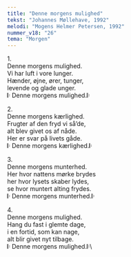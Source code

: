 ```yaml
---
title: "Denne morgens mulighed"
tekst: "Johannes Møllehave, 1992"
melodi: "Mogens Helmer Petersen, 1992"
nummer_v18: "26"
tema: "Morgen"
---
```

1\.\
Denne morgens mulighed.\
Vi har luft i vore lunger.\
Hænder, øjne, ører, tunger,\
levende og glade unger.\
𝄆 Denne morgens mulighed.𝄆

2\.\
Denne morgens kærlighed.\
Frugter af den fryd vi så’de,\
alt blev givet os af nåde.\
Her er svar på livets gåde.\
𝄆 Denne morgens kærlighed.𝄆

3\.\
Denne morgens munterhed.\
Her hvor nattens mørke brydes\
her hvor lysets skaber lydes,\
se hvor muntert alting frydes.\
𝄆 Denne morgens munterhed.𝄆

4\.\
Denne morgens mulighed.\
Hang du fast i glemte dage,\
i en fortid, som kan nage,\
alt blir givet nyt tilbage.\
𝄆 Denne morgens mulighed.𝄆\
